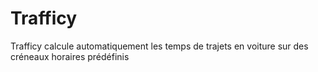 # Trafficy

Trafficy calcule automatiquement les temps de trajets en voiture sur des créneaux horaires prédéfinis